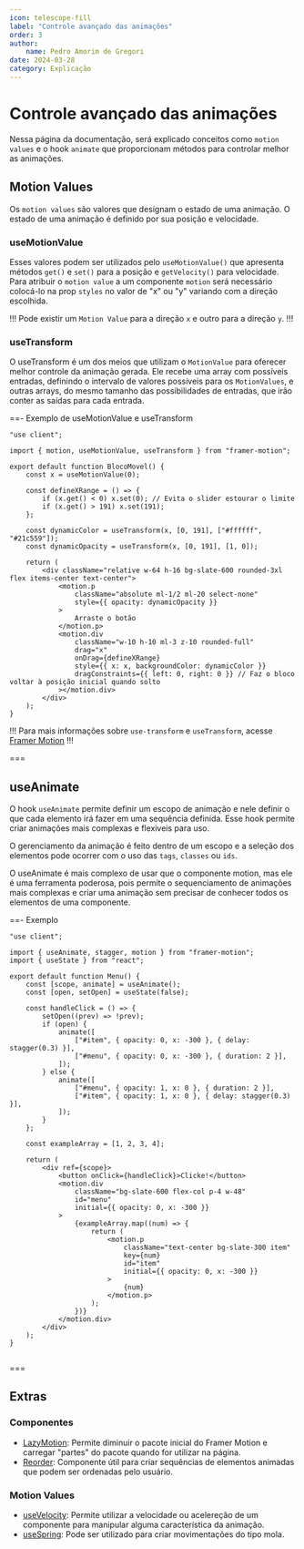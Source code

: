 ```yaml
---
icon: telescope-fill
label: "Controle avançado das animações"
order: 3
author:
    name: Pedro Amorim de Gregori
date: 2024-03-28
category: Explicação
---
```


# Controle avançado das animações

Nessa página da documentação, será explicado conceitos como `motion values` e o hook `animate` que proporcionam métodos para controlar melhor as animações.

## Motion Values

Os `motion values` são valores que designam o estado de uma animação. O estado de uma animação é definido por sua posição e velocidade.

### useMotionValue

Esses valores podem ser utilizados pelo `useMotionValue()` que apresenta métodos `get()` e `set()` para a posição e `getVelocity()` para velocidade. Para atribuir o `motion value` a um componente `motion` será necessário colocá-lo na prop `styles` no valor de "x" ou "y" variando com a direção escolhida.

!!!
Pode existir um `Motion Value` para a direção `x` e outro para a direção `y`.
!!!

### useTransform

O useTransform é um dos meios que utilizam o `MotionValue` para oferecer melhor controle da animação gerada. Ele recebe uma array com possíveis entradas, definindo o intervalo de valores possíveis para os `MotionValues`, e outras arrays, do mesmo tamanho das possibilidades de entradas, que irão conter as saídas para cada entrada.

==- Exemplo de useMotionValue e useTransform

```tsx src/components/slider.tsx
"use client";

import { motion, useMotionValue, useTransform } from "framer-motion";

export default function BlocoMovel() {
	const x = useMotionValue(0);

	const defineXRange = () => {
		if (x.get() < 0) x.set(0); // Evita o slider estourar o limite
		if (x.get() > 191) x.set(191);
	};

	const dynamicColor = useTransform(x, [0, 191], ["#ffffff", "#21c559"]);
	const dynamicOpacity = useTransform(x, [0, 191], [1, 0]);

	return (
		<div className="relative w-64 h-16 bg-slate-600 rounded-3xl flex items-center text-center">
			<motion.p
				className="absolute ml-1/2 ml-20 select-none"
				style={{ opacity: dynamicOpacity }}
			>
				Arraste o botão
			</motion.p>
			<motion.div
				className="w-10 h-10 ml-3 z-10 rounded-full"
				drag="x"
				onDrag={defineXRange}
				style={{ x: x, backgroundColor: dynamicColor }}
				dragConstraints={{ left: 0, right: 0 }} // Faz o bloco voltar à posição inicial quando solto
			></motion.div>
		</div>
	);
}
```

!!!
Para mais informações sobre `use-transform` e `useTransform`, acesse [Framer Motion](https://www.framer.com/motion/motionvalue/)
!!!

===

## useAnimate

O hook `useAnimate` permite definir um escopo de animação e nele definir o que cada elemento irá fazer em uma sequência definida. Esse hook permite criar animações mais complexas e flexiveis para uso.

O gerenciamento da animação é feito dentro de um escopo e a seleção dos elementos pode ocorrer com o uso das `tags`, `classes` ou `ids`.

O useAnimate é mais complexo de usar que o componente motion, mas ele é uma ferramenta poderosa, pois permite o sequenciamento de animações mais complexas e criar uma animação sem precisar de conhecer todos os elementos de uma componente. 

==- Exemplo
```tsx src/components/menu.tsx
"use client";

import { useAnimate, stagger, motion } from "framer-motion";
import { useState } from "react";

export default function Menu() {
	const [scope, animate] = useAnimate();
	const [open, setOpen] = useState(false);

	const handleClick = () => {
		setOpen((prev) => !prev);
		if (open) {
			animate([
				["#item", { opacity: 0, x: -300 }, { delay: stagger(0.3) }],
				["#menu", { opacity: 0, x: -300 }, { duration: 2 }],
			]);
		} else {
			animate([
				["#menu", { opacity: 1, x: 0 }, { duration: 2 }],
				["#item", { opacity: 1, x: 0 }, { delay: stagger(0.3) }],
			]);
		}
	};

	const exampleArray = [1, 2, 3, 4];

	return (
		<div ref={scope}>
			<button onClick={handleClick}>Clicke!</button>
			<motion.div
				className="bg-slate-600 flex-col p-4 w-48"
				id="menu"
				initial={{ opacity: 0, x: -300 }}
			>
				{exampleArray.map((num) => {
					return (
						<motion.p
							className="text-center bg-slate-300 item"
							key={num}
							id="item"
							initial={{ opacity: 0, x: -300 }}
						>
							{num}
						</motion.p>
					);
				})}
			</motion.div>
		</div>
	);
}


```

===

## Extras

### Componentes

- [LazyMotion](https://www.framer.com/motion/lazy-motion/): Permite diminuir o pacote inicial do Framer Motion e carregar "partes" do pacote quando for utilizar na página.
- [Reorder](https://www.framer.com/motion/reorder/): Componente útil para criar sequências de elementos animadas que podem ser ordenadas pelo usuário.
  
### Motion Values

- [useVelocity](https://www.framer.com/motion/use-velocity/): Permite utilizar a velocidade ou acelereção de um componente para manipular alguma característica da animação.
- [useSpring](https://www.framer.com/motion/use-spring/): Pode ser utilizado para criar movimentações do tipo mola.

